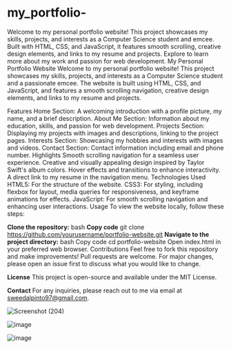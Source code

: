 # my_portfolio-
Welcome to my personal portfolio website! This project showcases my skills, projects, and interests as a Computer Science student and emcee. Built with HTML, CSS, and JavaScript, it features smooth scrolling, creative design elements, and links to my resume and projects. Explore to learn more about my work and passion for web development.
My Personal Portfolio Website
Welcome to my personal portfolio website! This project showcases my skills, projects, and interests as a Computer Science student and a passionate emcee. The website is built using HTML, CSS, and JavaScript, and features a smooth scrolling navigation, creative design elements, and links to my resume and projects.

Features
Home Section: A welcoming introduction with a profile picture, my name, and a brief description.
About Me Section: Information about my education, skills, and passion for web development.
Projects Section: Displaying my projects with images and descriptions, linking to the project pages.
Interests Section: Showcasing my hobbies and interests with images and videos.
Contact Section: Contact information including email and phone number.
Highlights
Smooth scrolling navigation for a seamless user experience.
Creative and visually appealing design inspired by Taylor Swift's album colors.
Hover effects and transitions to enhance interactivity.
A direct link to my resume in the navigation menu.
Technologies Used
HTML5: For the structure of the website.
CSS3: For styling, including flexbox for layout, media queries for responsiveness, and keyframe animations for effects.
JavaScript: For smooth scrolling navigation and enhancing user interactions.
Usage
To view the website locally, follow these steps:

**Clone the repository:**
bash
**Copy code**
git clone https://github.com/yourusername/portfolio-website.git
**Navigate to the project directory:**
bash
Copy code
cd portfolio-website
Open index.html in your preferred web browser.
Contributions
Feel free to fork this repository and make improvements! Pull requests are welcome. For major changes, please open an issue first to discuss what you would like to change.

**License**
This project is open-source and available under the MIT License.





**Contact**
For any inquiries, please reach out to me via email at sweedalpinto97@gmail.com.

![Screenshot (204)](https://github.com/sweedalp/my_portfolio-/assets/149352141/bbc2dd3a-c0b2-4ddc-8519-5bf33af83c7d)


![image](https://github.com/sweedalp/my_portfolio-/assets/149352141/75f50068-f754-4bc8-98af-c25f311f4d7f)


![image](https://github.com/sweedalp/my_portfolio-/assets/149352141/c2e8b9e7-5eb8-4918-b2ab-6cd265379a16)



